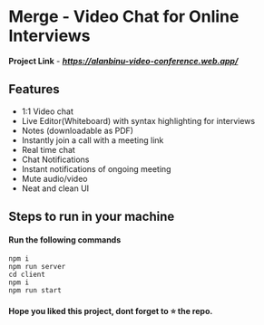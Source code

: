 

# Merge - Video Chat for Online Interviews

**Project Link** - ***https://alanbinu-video-conference.web.app/***

## Features

- 1:1 Video chat
- Live Editor(Whiteboard) with syntax highlighting for interviews
- Notes (downloadable as PDF) 
- Instantly join a call with a meeting link
- Real time chat
- Chat Notifications
- Instant notifications of ongoing meeting
- Mute audio/video
- Neat and clean UI

## Steps to run in your machine

#### Run the following commands
```
npm i
npm run server
cd client
npm i
npm run start
```




#### Hope you liked this project, dont forget to ⭐ the repo.

